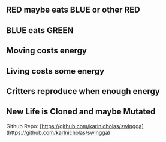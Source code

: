 ## RED maybe eats BLUE or other RED 

## BLUE eats GREEN

## Moving costs energy

## Living costs some energy

## Critters reproduce when enough energy

## New Life is Cloned and maybe Mutated

Github Repo: [https://github.com/karlnicholas/swingga](https://github.com/karlnicholas/swingga)